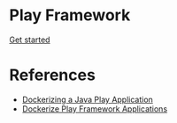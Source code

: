 # Play Framework

[Get started](https://playframework.com/documentation/2.6.x/Home)


# References
- [Dockerizing a Java Play Application](https://semaphoreci.com/community/tutorials/dockerizing-a-java-play-application)
- [Dockerize Play Framework Applications](https://github.com/peerdavid/ComeAndGo/wiki/Dockerize-Play-Framework-Application)
